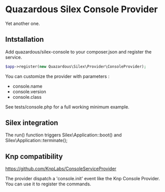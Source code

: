 # Quazardous Silex Console Provider
Yet another one.

## Intstallation

Add quazardous/silex-console to your composer.json and register the service.

```php
$app->register(new Quazardous\Silex\Provider\ConsoleProvider);

```

You can customize the provider with parameters :
- console.name
- console.version
- console.class

See tests/console.php for a full working minimum example.

## Silex integration

The run() function triggers Silex\Application::boot() and Silex\Application::terminate();

## Knp compatibility
https://github.com/KnpLabs/ConsoleServiceProvider

The provider dispatch a 'console.init' event like the Knp Console Provider. You can use it to register the commands.

